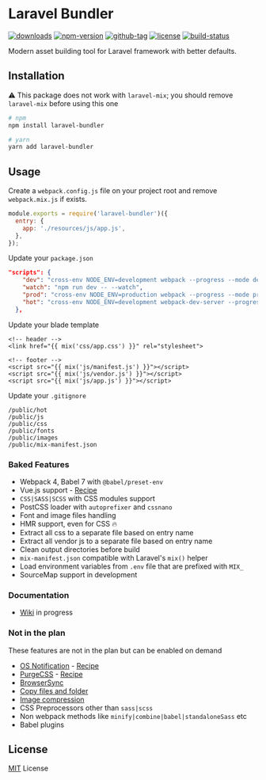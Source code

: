 # Laravel Bundler

[![downloads](https://img.shields.io/npm/dt/laravel-bundler.svg)](http://npm-stats.com/~packages/laravel-bundler)
[![npm-version](https://img.shields.io/npm/v/laravel-bundler.svg)](https://www.npmjs.com/package/laravel-bundler)
[![github-tag](https://img.shields.io/github/tag/ankurk91/laravel-bundler.svg?maxAge=1800)](https://github.com/ankurk91/laravel-bundler/)
[![license](https://img.shields.io/github/license/ankurk91/laravel-bundler.svg?maxAge=1800)](https://yarnpkg.com/en/package/laravel-bundler)
[![build-status](https://travis-ci.com/ankurk91/laravel-bundler.svg?branch=master)](https://travis-ci.com/ankurk91/laravel-bundler)

Modern asset building tool for Laravel framework with better defaults.

## Installation
:warning: This package does not work with `laravel-mix`; you should remove `laravel-mix` before using this one
```bash
# npm
npm install laravel-bundler 

# yarn
yarn add laravel-bundler
```

## Usage
Create a `webpack.config.js` file on your project root and remove `webpack.mix.js` if exists.
```js
module.exports = require('laravel-bundler')({
  entry: {
    app: './resources/js/app.js',
  },
});
```
Update your `package.json`
```json
"scripts": {
    "dev": "cross-env NODE_ENV=development webpack --progress --mode development",
    "watch": "npm run dev -- --watch",
    "prod": "cross-env NODE_ENV=production webpack --progress --mode production",
    "hot": "cross-env NODE_ENV=development webpack-dev-server --progress --hot"
  },
```
Update your blade template
```blade
<!-- header -->
<link href="{{ mix('css/app.css') }}" rel="stylesheet">

<!-- footer -->
<script src="{{ mix('js/manifest.js') }}"></script>
<script src="{{ mix('js/vendor.js') }}"></script>
<script src="{{ mix('js/app.js') }}"></script>
```
Update your `.gitignore`
```git exclude
/public/hot
/public/js
/public/css
/public/fonts
/public/images
/public/mix-manifest.json
```

### Baked Features
* Webpack 4, Babel 7 with `@babel/preset-env`
* Vue.js support - [Recipe](https://github.com/ankurk91/laravel-bundler/wiki/Vue.js-Recipe)
* `CSS|SASS|SCSS` with CSS modules support
* PostCSS loader with `autoprefixer` and `cssnano`
* Font and image files handling
* HMR support, even for CSS :fire:
* Extract all css to a separate file based on entry name
* Extract all vendor js to a separate file based on entry name
* Clean output directories before build
* `mix-manifest.json` compatible with Laravel's `mix()` helper
* Load environment variables from `.env` file that are prefixed with `MIX_`
* SourceMap support in development

### Documentation
* [Wiki](https://github.com/ankurk91/laravel-bundler/wiki) in progress

### Not in the plan
These features are not in the plan but can be enabled on demand
* [OS Notification](https://github.com/Turbo87/webpack-notifier) - [Recipe](https://github.com/ankurk91/laravel-bundler/wiki/OS-Notification-Recipe)
* [PurgeCSS](https://github.com/FullHuman/purgecss-webpack-plugin) - [Recipe](https://github.com/ankurk91/laravel-bundler/wiki/Purge-CSS-Recipe)
* [BrowserSync](https://github.com/Va1/browser-sync-webpack-plugin) 
* [Copy files and folder](https://github.com/webpack-contrib/copy-webpack-plugin)
* [Image compression](https://github.com/vanwagonet/img-loader)
* CSS Preprocessors other than `sass|scss`
* Non webpack methods like `minify|combine|babel|standaloneSass` etc
* Babel plugins

## License
[MIT](LICENSE.txt) License

